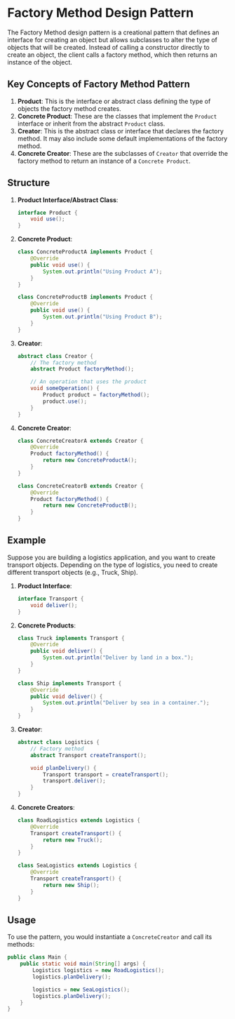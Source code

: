 # Factory Method Design Pattern

The Factory Method design pattern is a creational pattern that defines an interface for creating an object but allows subclasses to alter the type of objects that will be created. Instead of calling a constructor directly to create an object, the client calls a factory method, which then returns an instance of the object.

## Key Concepts of Factory Method Pattern

1. **Product**: This is the interface or abstract class defining the type of objects the factory method creates.
2. **Concrete Product**: These are the classes that implement the `Product` interface or inherit from the abstract `Product` class.
3. **Creator**: This is the abstract class or interface that declares the factory method. It may also include some default implementations of the factory method.
4. **Concrete Creator**: These are the subclasses of `Creator` that override the factory method to return an instance of a `Concrete Product`.

## Structure

1. **Product Interface/Abstract Class**:
    ```java
    interface Product {
        void use();
    }
    ```

2. **Concrete Product**:
    ```java
    class ConcreteProductA implements Product {
        @Override
        public void use() {
            System.out.println("Using Product A");
        }
    }

    class ConcreteProductB implements Product {
        @Override
        public void use() {
            System.out.println("Using Product B");
        }
    }
    ```

3. **Creator**:
    ```java
    abstract class Creator {
        // The factory method
        abstract Product factoryMethod();

        // An operation that uses the product
        void someOperation() {
            Product product = factoryMethod();
            product.use();
        }
    }
    ```

4. **Concrete Creator**:
    ```java
    class ConcreteCreatorA extends Creator {
        @Override
        Product factoryMethod() {
            return new ConcreteProductA();
        }
    }

    class ConcreteCreatorB extends Creator {
        @Override
        Product factoryMethod() {
            return new ConcreteProductB();
        }
    }
    ```

## Example

Suppose you are building a logistics application, and you want to create transport objects. Depending on the type of logistics, you need to create different transport objects (e.g., Truck, Ship).

1. **Product Interface**:
    ```java
    interface Transport {
        void deliver();
    }
    ```

2. **Concrete Products**:
    ```java
    class Truck implements Transport {
        @Override
        public void deliver() {
            System.out.println("Deliver by land in a box.");
        }
    }

    class Ship implements Transport {
        @Override
        public void deliver() {
            System.out.println("Deliver by sea in a container.");
        }
    }
    ```

3. **Creator**:
    ```java
    abstract class Logistics {
        // Factory method
        abstract Transport createTransport();

        void planDelivery() {
            Transport transport = createTransport();
            transport.deliver();
        }
    }
    ```

4. **Concrete Creators**:
    ```java
    class RoadLogistics extends Logistics {
        @Override
        Transport createTransport() {
            return new Truck();
        }
    }

    class SeaLogistics extends Logistics {
        @Override
        Transport createTransport() {
            return new Ship();
        }
    }
    ```

## Usage

To use the pattern, you would instantiate a `ConcreteCreator` and call its methods:

```java
public class Main {
    public static void main(String[] args) {
        Logistics logistics = new RoadLogistics();
        logistics.planDelivery();

        logistics = new SeaLogistics();
        logistics.planDelivery();
    }
}
